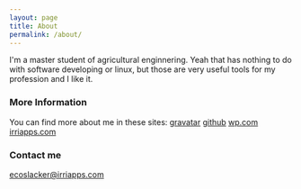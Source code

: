 ```yaml
---
layout: page
title: About
permalink: /about/
---
```


I'm a master student of agricultural enginnering. Yeah that has nothing to do with software developing or linux, but those are very useful tools for my profession and I like it. 

### More Information

You can find more about me in these sites: [gravatar](https://en.gravatar.com/eddojh) [github](https://github.com/ecoslacker) [wp.com](https://ecoslackware.wordpress.com/) [irriapps.com](http://www.irriapps.com/)

### Contact me

[ecoslacker@irriapps.com](mailto:ecoslacker@irriapps.com)
